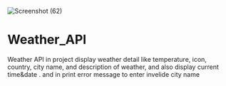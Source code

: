 ![Screenshot (62)](https://user-images.githubusercontent.com/76840595/109408309-4e4ef580-79ae-11eb-9be1-014c6d31c9f1.png)
# Weather_API
Weather API in project display weather detail like temperature, icon, country, city name, and description of weather, and also display current time&date . and in print error message to enter invelide city name
